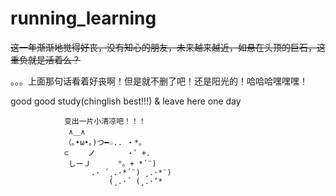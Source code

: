 # running_learning
<del>这一年渐渐地觉得好丧，没有知心的朋友，未来越来越近，如悬在头顶的巨石，这重负就是活着么？ </del>

  。。。上面那句话看着好丧啊！但是就不删了吧！还是阳光的！哈哈哈嘿嘿嘿！
  
good good study(chinglish best!!!) & leave here one day

                变出一片小清凉吧！！！
                 ∧＿∧
                （｡•ω•｡)つ━☆.. ・*。
                ⊂　　 ノ 　 　　・゜+.
                 しーＪ　 　　°。+ *´¨)
                      .· ´¸.·*´¨) ¸.·*¨)
                          (¸.·´ (¸.·’*
 
